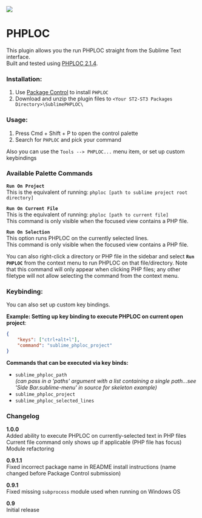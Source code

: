 ![](https://img.shields.io/badge/version-1.0.0-blue.svg)

PHPLOC
===============

This plugin allows you the run PHPLOC straight from the Sublime Text interface.  
Built and tested using [PHPLOC 2.1.4](https://github.com/sebastianbergmann/phploc).


### Installation:
1. Use [Package Control](https://packagecontrol.io/installation) to install `PHPLOC`
2. Download and unzip the plugin files to `<Your ST2-ST3 Packages Directory>\SublimePHPLOC\`


### Usage:
1. Press Cmd + Shift + P to open the control palette
2. Search for `PHPLOC` and pick your command

Also you can use the `Tools --> PHPLOC...` menu item, or set up custom keybindings


### Available Palette Commands
**`Run On Project`**  
This is the equivalent of running:  `phploc [path to sublime project root directory]`

**`Run On Current File`**  
This is the equivalent of running:  `phploc [path to current file]`  
This command is only visible when the focused view contains a PHP file.

**`Run On Selection`**  
This option runs PHPLOC on the currently selected lines.  
This command is only visible when the focused view contains a PHP file.

You can also right-click a directory or PHP file in the sidebar and select **`Run PHPLOC`** from the context menu to run PHPLOC on that file/directory.  Note that this command will only appear when clicking PHP files; any other filetype will not allow selecting the command from the context menu.


### Keybinding:
You can also set up custom key bindings.

**Example: Setting up key binding to execute PHPLOC on current open project**:
```json
{
    "keys": ["ctrl+alt+l"],
    "command": "sublime_phploc_project"
}
```

**Commands that can be executed via key binds:**  
- `sublime_phploc_path`  
    *(can pass in a 'paths' argument with a list containing a single path...see 'Side Bar.sublime-menu' in source for skeleton example)*  
- `sublime_phploc_project`  
- `sublime_phploc_selected_lines`

### Changelog

**1.0.0**  
Added ability to execute PHPLOC on currently-selected text in PHP files  
Current file command only shows up if applicable (PHP file has focus)  
Module refactoring  

**0.9.1.1**  
Fixed incorrect package name in README install instructions (name changed before Package Control submission)

**0.9.1**  
Fixed missing `subprocess` module used when running on Windows OS

**0.9**  
Initial release
